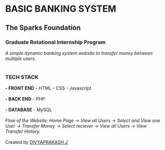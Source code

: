 # BASIC BANKING SYSTEM
## The Sparks Foundation
### Graduate Rotational Internship Program
*A simple dynamic banking system website to transfer money between multiple users.* <br/> <br/>
### TECH STACK
**- FRONT END**
    - HTML
    - CSS
    - Javascript <br/> <br/>
**- BACK END**
    - PHP <br/> <br/>
**- DATABASE**
    - MySQL <br/> <br/>
*Flow of the Website: Home Page -> View all Users -> Select and View one User -> Transfer Money -> Select reciever -> View all Users -> View Transfer History.* <br/> <br/>
Created by [DIVYAPRAKASH J](https://www.linkedin.com/in/divya-prakash-011140193/)
